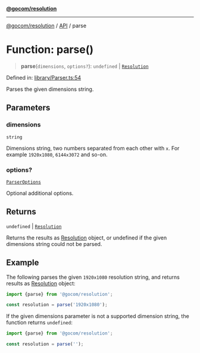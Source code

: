 [**@gocom/resolution**](../README.md)

***

[@gocom/resolution](../README.md) / [API](../Public/API.md) / parse

# Function: parse()

> **parse**(`dimensions`, `options?`): `undefined` \| [`Resolution`](../Types/API.Resolution.md)

Defined in: [library/Parser.ts:54](https://github.com/gocom/resolution/blob/fbba44585a7fc140777949eab3a6d853e25d42f9/src/library/Parser.ts#L54)

Parses the given dimensions string.

## Parameters

### dimensions

`string`

Dimensions string, two numbers separated from each other with `x`. For example
`1920x1080`, `6144x3072` and so-on.

### options?

[`ParserOptions`](../Options/API.ParserOptions.md)

Optional additional options.

## Returns

`undefined` \| [`Resolution`](../Types/API.Resolution.md)

Returns the results as [Resolution](../Types/API.Resolution.md) object, or undefined if the given dimensions
string could not be parsed.

## Example

The following parses the given `1920x1080` resolution string, and returns results as [Resolution](../Types/API.Resolution.md) object:
```ts
import {parse} from '@gocom/resolution';

const resolution = parse('1920x1080');
```
If the given dimensions parameter is not a supported dimension string, the function returns `undefined`:
```ts
import {parse} from '@gocom/resolution';

const resolution = parse('');
```
